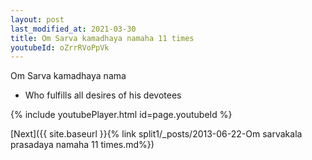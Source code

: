 ```yaml
---
layout: post
last_modified_at: 2021-03-30
title: Om Sarva kamadhaya namaha 11 times
youtubeId: oZrrRVoPpVk
---
```

 
 
Om Sarva kamadhaya nama 
 
 -  Who fulfills all desires of his devotees 
 
  
 
  
 
 
 
 
 
 


{% include youtubePlayer.html id=page.youtubeId %}
 
[Next]({{ site.baseurl }}{% link  split1/_posts/2013-06-22-Om sarvakala prasadaya namaha 11 times.md%})
 
